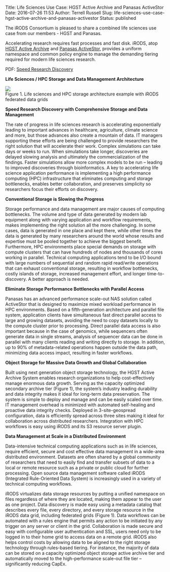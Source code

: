 Title: Life Sciences Use Case: HGST Active Archive and Panasas ActiveStor
Date: 2016-07-26 11:53
Author: Terrell Russell
Slug: life-sciences-use-case-hgst-active-archive-and-panasas-activestor
Status: published

The iRODS Consortium is pleased to share a combined life sciences use
case from our members - HGST and Panasas.

Accelerating research requires fast processes and fast disk. iRODS, atop
[HGST Active
Archive](https://www.hgst.com/products/systems/hgst-active-archive-system)
and [Panasas
ActiveStor](http://www.panasas.com/products/activestor-16-18), provides
a uniform namespace and common policy engine to manage the demanding
tiering required for modern life sciences research.

PDF: [Speed Research
Discovery]({filename}/uploads/2016/07/Speed-Research-Discovery-UC.pdf)

**Life Sciences / HPC Storage and Data Management Architecture**  
<div class="full_image"><img src="{filename}/uploads/2016/07/hgst-panasas-figure1.png" /></div>
<div class="green_font">Figure 1. Life sciences and HPC storage architecture example with iRODS
federated data grids</div>

**Speed Research Discovery with Comprehensive Storage and Data
Management**

The rate of progress in life sciences research is accelerating
exponentially leading to important advances in healthcare, agriculture,
climate science and more, but those advances also create a mountain of
data. IT managers supporting these efforts are being challenged to
provide researchers the right solution that will accelerate their work.
Complex simulations can take days or weeks to run. When simulations take
longer, discoveries are delayed slowing analysis and ultimately the
commercialization of the findings. Faster simulations allow more complex
models to be run – leading to improved discoveries through
bioinformatics. A key to accelerating life science application
performance is implementing a high performance computing (HPC)
infrastructure that eliminates computing and storage bottlenecks,
enables better collaboration, and preserves simplicity so researchers
focus their efforts on discovery.

**Conventional Storage is Slowing the Progress**

Storage performance and data management are major causes of computing
bottlenecks. The volume and type of data generated by modern lab
equipment along with varying application and workflow requirements,
makes implementing the right solution all the more challenging. In some
cases, data is generated in one place and kept there, while other times
the data is generated by many researchers around the world whose results
and expertise must be pooled together to achieve the biggest benefit.
Furthermore, HPC environments place special demands on storage with
compute clusters that can have hundreds of nodes and thousands of cores
working in parallel. Technical computing applications tend to be I/O
bound with large numbers of sequential and random rapid read/write
operations that can exhaust conventional storage, resulting in workflow
bottlenecks, costly islands of storage, increased management effort, and
longer time-to-discovery. A better approach is needed.

**Eliminate Storage Performance Bottlenecks with Parallel Access**

Panasas has an advanced performance scale-out NAS solution called
ActiveStor that is designed to maximize mixed workload performance in
HPC environments. Based on a fifth-generation architecture and parallel
file system, application clients have simultaneous fast direct parallel
access to large and growing datasets, avoiding the need to copy datasets
locally to the compute cluster prior to processing. Direct parallel data
access is also important because in the case of genomics, while
sequencers often generate data in single streams, analysis of sequencer
data can be done in parallel with many clients reading and writing
directly to storage. In addition, up to 90% of metadata-related
operations happen outside the data path, minimizing data access impact,
resulting in faster workflows.

**Object Storage for Massive Data Growth and Global Collaboration**

Built using next generation object storage technology, the HGST Active
Archive System enables research organizations to help cost-effectively
manage enormous data growth. Serving as the capacity optimized secondary
archive tier (Figure 1), the system’s industry leading durability and
data integrity makes it ideal for long-term data preservation. The
system is simple to deploy and manage and can be easily scaled over
time. IT management overhead is minimized with automated self-healing
and proactive data integrity checks. Deployed in 3-site-geospread
configuration, data is efficiently spread across three sites making it
ideal for collaboration across distributed researchers. Integration with
HPC workflows is easy using iRODS and its S3 resource server plugin.

**Data Management at Scale in a Distributed Environment**

Data-intensive technical computing applications such as in life
sciences, require efficient, secure and cost effective data management
in a wide-area distributed environment. Datasets are often shared by a
global community of researchers that need to easily find and transfer
subsets of data to a local or remote resource such as a private or
public cloud for further processing. Open source data management
software called iRODS (Integrated Rule-Oriented Data System) is
increasingly used in a variety of technical computing workflows.

iRODS virtualizes data storage resources by putting a unified namespace
on files regardless of where they are located, making them appear to the
user as one project. Data discovery is made easy using a metadata
catalog that describes every file, every directory, and every storage
resource in the iRODS data grid, including federated grids (Figure 1).
Data workflows can be automated with a rules engine that permits any
action to be initiated by any trigger on any server or client in the
grid. Collaboration is made secure and easy with configurable user
authentication and SSL, users need only to be logged in to their home
grid to access data on a remote grid. iRODS also helps control costs by
allowing data to be aligned to the right storage technology through
rules-based tiering. For instance, the majority of data can be stored on
a capacity optimized object storage active archive tier and
automatically moved to the high-performance scale-out file tier –
significantly reducing CapEx.
